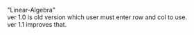 "Linear-Algebra"<br>
ver 1.0 is old version which user must enter row and col to use.<br>
ver 1.1 improves that.<br>
